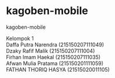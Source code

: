 # kagoben-mobile
kagoben-mobile

Kelompok 1\
Daffa Putra Narendra (215150207111049)\
Dzaky Rafif Malik (215150207111004)\
Firhan Imam Haekal (215150207111035)\
Afwan Mulia Pratama (215150201111059)\
FATHAN THORIQ HASYA (21515020011105)
